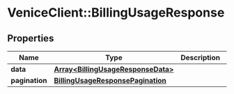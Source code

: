 # VeniceClient::BillingUsageResponse

## Properties
Name | Type | Description | Notes
------------ | ------------- | ------------- | -------------
**data** | [**Array&lt;BillingUsageResponseData&gt;**](BillingUsageResponseData.md) |  | 
**pagination** | [**BillingUsageResponsePagination**](BillingUsageResponsePagination.md) |  | 

